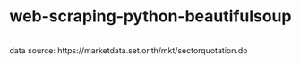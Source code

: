 # web-scraping-python-beautifulsoup
<br web scraping using beautifulsoup in python  />
data source: https://marketdata.set.or.th/mkt/sectorquotation.do
